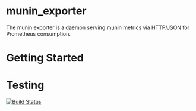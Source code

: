 munin_exporter
==============

The munin exporter is a daemon serving munin metrics via HTTP/JSON for Prometheus consumption.

# Getting Started

# Testing

[![Build Status](https://travis-ci.org/pvdh/munin_exporter.png?branch=master)](https://travis-ci.org/pvdh/munin_exporter)
